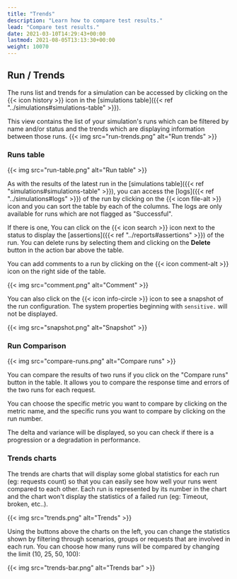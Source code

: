 ```yaml
---
title: "Trends"
description: "Learn how to compare test results."
lead: "Compare test results."
date: 2021-03-10T14:29:43+00:00
lastmod: 2021-08-05T13:13:30+00:00
weight: 10070
---
```


## Run / Trends

The runs list and trends for a simulation can be accessed by clicking on the {{< icon history >}} icon in the [simulations table]({{< ref "../simulations#simulations-table" >}}).

This view contains the list of your simulation's runs which can be filtered by name and/or status and the trends which are displaying information between those runs.
{{< img src="run-trends.png" alt="Run trends" >}}

### Runs table

{{< img src="run-table.png" alt="Run table" >}}

As with the results of the latest run in the [simulations table]({{< ref "simulations#simulations-table" >}}), you
can access the [logs]({{< ref "../simulations#logs" >}}) of the run by clicking on the {{< icon file-alt >}} icon
and you can sort the table by each of the columns. The logs are only available for runs which are not flagged as "Successful".

If there is one, You can click on the {{< icon search >}} icon next to the status to display the [assertions]({{< ref "../reports#assertions" >}}) of the run.
You can delete runs by selecting them and clicking on the **Delete** button in the action bar above the table.

You can add comments to a run by clicking on the {{< icon comment-alt >}} icon on the right side of the table.

{{< img src="comment.png" alt="Comment" >}}

You can also click on the {{< icon info-circle >}} icon to see a snapshot of the run configuration. The system properties beginning with `sensitive.` will not be displayed.

{{< img src="snapshot.png" alt="Snapshot" >}}

### Run Comparison

{{< img src="compare-runs.png" alt="Compare runs" >}}

You can compare the results of two runs if you click on the "Compare runs" button in the table. It allows you to compare the response time and errors of the two runs for each request.

You can choose the specific metric you want to compare by clicking on the metric name, and the specific runs you want to compare by clicking on the run number.

The delta and variance will be displayed, so you can check if there is a progression or a degradation in performance.

### Trends charts

The trends are charts that will display some global statistics for each run (eg: requests count) so that you can easily see how well your runs went compared to each other.
Each run is represented by its number in the chart and the chart won't display the statistics of a failed run (eg: Timeout, broken, etc..).

{{< img src="trends.png" alt="Trends" >}}

Using the buttons above the charts on the left, you can change the statistics shown by filtering through scenarios, groups or requests that are involved in each run.
You can choose how many runs will be compared by changing the limit (10, 25, 50, 100):

{{< img src="trends-bar.png" alt="Trends bar" >}}
